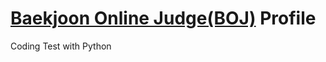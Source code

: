 # [Baekjoon Online Judge(BOJ)](https://www.acmicpc.net/user/bonjenny) Profile
Coding Test with Python
